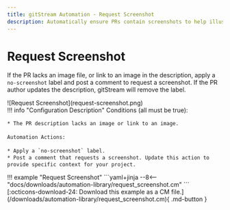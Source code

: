 ```yaml
---
title: gitStream Automation - Request Screenshot
description: Automatically ensure PRs contain screenshots to help illustrate the changes.
---
```

# Request Screenshot
If the PR lacks an image file, or link to an image in the description, apply a `no-screenshot` label and post a comment to request a screenshot. If the PR author updates the description, gitStream will remove the label.

<div class="automationImage" style="align:right" markdown="1">
![Request Screenshot](request-screenshot.png)
</div>
<div class="automationDescription" markdown="1">
!!! info "Configuration Description"
    Conditions (all must be true):

    * The PR description lacks an image or link to an image.

    Automation Actions:

    * Apply a `no-screenshot` label.
    * Post a comment that requests a screenshot. Update this action to provide specific context for your project.
</div>
<div class="automationExample" markdown="1">
!!! example "Request Screenshot"
    ```yaml+jinja
    --8<-- "docs/downloads/automation-library/request_screenshot.cm"
    ```
    <div class="result" markdown>
      <span>
      [:octicons-download-24: Download this example as a CM file.](/downloads/automation-library/request_screenshot.cm){ .md-button }
      </span>
    </div>
</div>